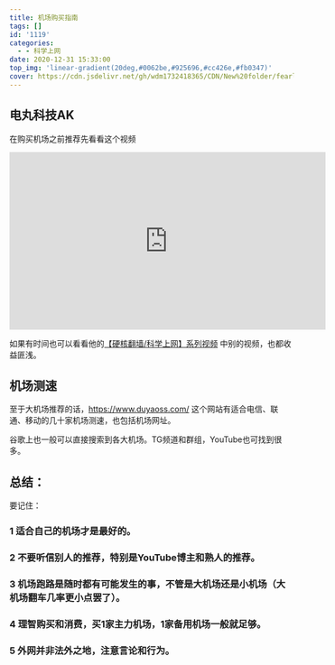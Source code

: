 ```yaml
---
title: 机场购买指南
tags: []
id: '1119'
categories:
  - - 科学上网
date: 2020-12-31 15:33:00
top_img: 'linear-gradient(20deg,#0062be,#925696,#cc426e,#fb0347)'
cover: https://cdn.jsdelivr.net/gh/wdm1732418365/CDN/New%20folder/fearless-accounting-guide-795x450.webp
---
```


## 电丸科技AK

在购买机场之前推荐先看看这个视频

<iframe width="560" height="315" 
    src="https://www.youtube.com/embed/l98ZBGdu3X8"
    allow="accelerometer; autoplay; encrypted-media; gyroscope; picture-in-picture"
    frameborder="0" allowfullscreen>
</iframe>

如果有时间也可以看看他的[【硬核翻墙/科学上网】系列视频](https://www.youtube.com/playlist?list=PLqybz7NWybwUgR-S6m78tfd-lV4sBvGFG) 中别的视频，也都收益匪浅。

## 机场测速

至于大机场推荐的话，https://www.duyaoss.com/ 这个网站有适合电信、联通、移动的几十家机场测速，也包括机场网址。

谷歌上也一般可以直接搜索到各大机场。TG频道和群组，YouTube也可找到很多。

## 总结：

要记住：

### 1 适合自己的机场才是最好的。

### 2 不要听信别人的推荐，特别是YouTube博主和熟人的推荐。

### 3 机场跑路是随时都有可能发生的事，不管是大机场还是小机场（大机场翻车几率更小点罢了）。

### 4 理智购买和消费，买1家主力机场，1家备用机场一般就足够。

### 5 外网并非法外之地，注意言论和行为。


